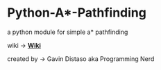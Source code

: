 # Python-A*-Pathfinding
a python module for simple a* pathfinding

wiki -> <a href="https://github.com/ProgrammingNerdGit/Python-A-Pathfinding/wiki"><b>Wiki</b></a>

created by -> Gavin Distaso aka Programming Nerd
